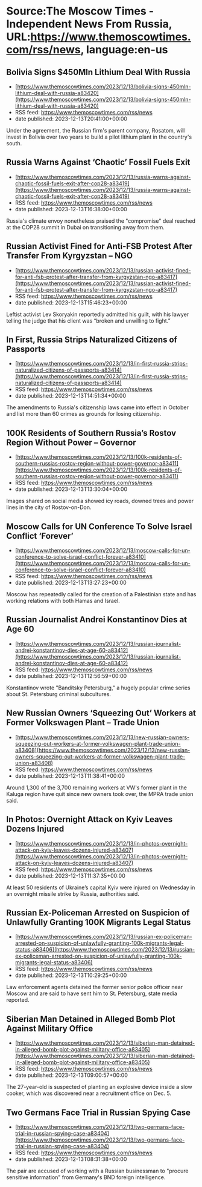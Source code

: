 # Source:The Moscow Times - Independent News From Russia, URL:https://www.themoscowtimes.com/rss/news, language:en-us

## Bolivia Signs $450Mln Lithium Deal With Russia
 - [https://www.themoscowtimes.com/2023/12/13/bolivia-signs-450mln-lithium-deal-with-russia-a83420](https://www.themoscowtimes.com/2023/12/13/bolivia-signs-450mln-lithium-deal-with-russia-a83420)
 - RSS feed: https://www.themoscowtimes.com/rss/news
 - date published: 2023-12-13T20:41:00+00:00

Under the agreement, the Russian firm's parent company, Rosatom, will invest in Bolivia over two years to build a pilot lithium plant in the country's south.

## Russia Warns Against ‘Chaotic’ Fossil Fuels Exit
 - [https://www.themoscowtimes.com/2023/12/13/russia-warns-against-chaotic-fossil-fuels-exit-after-cop28-a83419](https://www.themoscowtimes.com/2023/12/13/russia-warns-against-chaotic-fossil-fuels-exit-after-cop28-a83419)
 - RSS feed: https://www.themoscowtimes.com/rss/news
 - date published: 2023-12-13T16:38:00+00:00

Russia's climate envoy nonetheless praised the "compromise" deal reached at the COP28 summit in Dubai on transitioning away from them.

## Russian Activist Fined for Anti-FSB Protest After Transfer From Kyrgyzstan – NGO
 - [https://www.themoscowtimes.com/2023/12/13/russian-activist-fined-for-anti-fsb-protest-after-transfer-from-kyrgyzstan-ngo-a83417](https://www.themoscowtimes.com/2023/12/13/russian-activist-fined-for-anti-fsb-protest-after-transfer-from-kyrgyzstan-ngo-a83417)
 - RSS feed: https://www.themoscowtimes.com/rss/news
 - date published: 2023-12-13T15:46:23+00:00

Leftist activist Lev Skoryakin reportedly admitted his guilt, with his lawyer telling the judge that his client was “broken and unwilling to fight.”

## In First, Russia Strips Naturalized Citizens of Passports
 - [https://www.themoscowtimes.com/2023/12/13/in-first-russia-strips-naturalized-citizens-of-passports-a83414](https://www.themoscowtimes.com/2023/12/13/in-first-russia-strips-naturalized-citizens-of-passports-a83414)
 - RSS feed: https://www.themoscowtimes.com/rss/news
 - date published: 2023-12-13T14:51:34+00:00

The amendments to Russia's citizenship laws came into effect in October and list more than 60 crimes as grounds for losing citizenship.

## 100K Residents of Southern Russia’s Rostov Region Without Power – Governor
 - [https://www.themoscowtimes.com/2023/12/13/100k-residents-of-southern-russias-rostov-region-without-power-governor-a83411](https://www.themoscowtimes.com/2023/12/13/100k-residents-of-southern-russias-rostov-region-without-power-governor-a83411)
 - RSS feed: https://www.themoscowtimes.com/rss/news
 - date published: 2023-12-13T13:30:04+00:00

Images shared on social media showed icy roads, downed trees and power lines in the city of Rostov-on-Don.

## Moscow Calls for UN Conference To Solve Israel Conflict ‘Forever’
 - [https://www.themoscowtimes.com/2023/12/13/moscow-calls-for-un-conference-to-solve-israel-conflict-forever-a83410](https://www.themoscowtimes.com/2023/12/13/moscow-calls-for-un-conference-to-solve-israel-conflict-forever-a83410)
 - RSS feed: https://www.themoscowtimes.com/rss/news
 - date published: 2023-12-13T13:27:23+00:00

Moscow has repeatedly called for the creation of a Palestinian state and has working relations with both Hamas and Israel.

## Russian Journalist Andrei Konstantinov Dies at Age 60
 - [https://www.themoscowtimes.com/2023/12/13/russian-journalist-andrei-konstantinov-dies-at-age-60-a83412](https://www.themoscowtimes.com/2023/12/13/russian-journalist-andrei-konstantinov-dies-at-age-60-a83412)
 - RSS feed: https://www.themoscowtimes.com/rss/news
 - date published: 2023-12-13T12:56:59+00:00

Konstantinov wrote "Banditsky Petersburg," a hugely popular crime series about St. Petersburg criminal subcultures.

## New Russian Owners ‘Squeezing Out’ Workers at Former Volkswagen Plant – Trade Union
 - [https://www.themoscowtimes.com/2023/12/13/new-russian-owners-squeezing-out-workers-at-former-volkswagen-plant-trade-union-a83408](https://www.themoscowtimes.com/2023/12/13/new-russian-owners-squeezing-out-workers-at-former-volkswagen-plant-trade-union-a83408)
 - RSS feed: https://www.themoscowtimes.com/rss/news
 - date published: 2023-12-13T11:38:41+00:00

Around 1,300 of the 3,700 remaining workers at VW's former plant in the Kaluga region have quit since new owners took over, the MPRA trade union said.

## In Photos: Overnight Attack on Kyiv Leaves Dozens Injured
 - [https://www.themoscowtimes.com/2023/12/13/in-photos-overnight-attack-on-kyiv-leaves-dozens-injured-a83407](https://www.themoscowtimes.com/2023/12/13/in-photos-overnight-attack-on-kyiv-leaves-dozens-injured-a83407)
 - RSS feed: https://www.themoscowtimes.com/rss/news
 - date published: 2023-12-13T11:37:35+00:00

At least 50 residents of Ukraine’s capital Kyiv were injured on Wednesday in an overnight missile strike by Russia, authorities said.

## Russian Ex-Policeman Arrested on Suspicion of Unlawfully Granting 100K Migrants Legal Status
 - [https://www.themoscowtimes.com/2023/12/13/russian-ex-policeman-arrested-on-suspicion-of-unlawfully-granting-100k-migrants-legal-status-a83406](https://www.themoscowtimes.com/2023/12/13/russian-ex-policeman-arrested-on-suspicion-of-unlawfully-granting-100k-migrants-legal-status-a83406)
 - RSS feed: https://www.themoscowtimes.com/rss/news
 - date published: 2023-12-13T10:29:25+00:00

Law enforcement agents detained the former senior police officer near Moscow and are said to have sent him to St. Petersburg, state media reported.

## Siberian Man Detained in Alleged Bomb Plot Against Military Office
 - [https://www.themoscowtimes.com/2023/12/13/siberian-man-detained-in-alleged-bomb-plot-against-military-office-a83405](https://www.themoscowtimes.com/2023/12/13/siberian-man-detained-in-alleged-bomb-plot-against-military-office-a83405)
 - RSS feed: https://www.themoscowtimes.com/rss/news
 - date published: 2023-12-13T09:00:57+00:00

The 27-year-old is suspected of planting an explosive device inside a slow cooker, which was discovered near a recruitment office on Dec. 5.

## Two Germans Face Trial in Russian Spying Case
 - [https://www.themoscowtimes.com/2023/12/13/two-germans-face-trial-in-russian-spying-case-a83404](https://www.themoscowtimes.com/2023/12/13/two-germans-face-trial-in-russian-spying-case-a83404)
 - RSS feed: https://www.themoscowtimes.com/rss/news
 - date published: 2023-12-13T08:31:38+00:00

The pair are accused of working with a Russian businessman to "procure sensitive information" from Germany's BND foreign intelligence.

